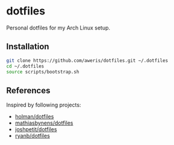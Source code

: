 # dotfiles

Personal dotfiles for my Arch Linux setup. 

## Installation

```bash
git clone https://github.com/aweris/dotfiles.git ~/.dotfiles
cd ~/.dotfiles
source scripts/bootstrap.sh
```

## References

Inspired by following projects:

- [holman/dotfiles](https://github.com/holman/dotfiles)
- [mathiasbynens/dotfiles](https://github.com/mathiasbynens/dotfiles)
- [joshpetit/dotfiles](https://github.com/joshpetit/dotfiles)
- [ryanb/dotfiles](https://github.com/ryanb/dotfiles)